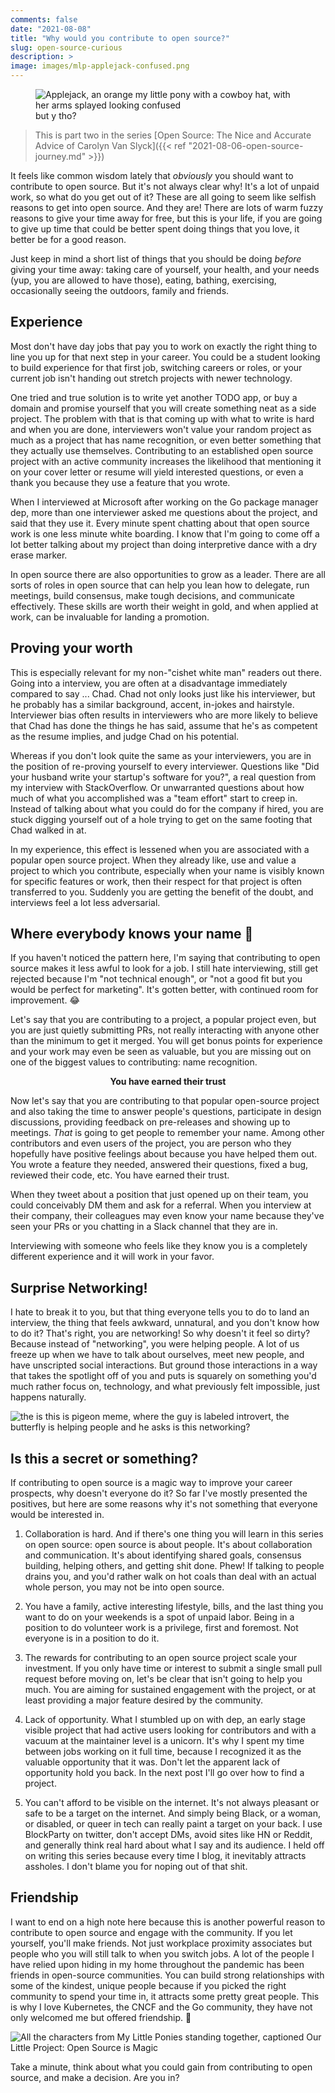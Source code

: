 ```yaml
---
comments: false
date: "2021-08-08"
title: "Why would you contribute to open source?"
slug: open-source-curious
description: >
image: images/mlp-applejack-confused.png
---
```


<figure>
  <img src="/images/mlp-applejack-confused.png" alt="Applejack, an orange my little pony with a cowboy hat, with her arms splayed looking confused" />
  <figcaption>but y tho?</figcaption>
</figure>

> This is part two in the series [Open Source: The Nice and Accurate Advice of Carolyn Van Slyck]({{< ref "2021-08-06-open-source-journey.md" >}})

It feels like common wisdom lately that _obviously_ you should want to contribute to open source. But it's not always clear why! It's a lot of unpaid work, so what do you get out of it? These are all going to seem like selfish reasons to get into open source. And they are! There are lots of warm fuzzy reasons to give your time away for free, but this is your life, if you are going to give up time that could be better spent doing things that you love, it better be for a good reason.

Just keep in mind a short list of things that you should be doing _before_ giving your time away: taking care of yourself, your health, and your needs (yup, you are allowed to have those), eating, bathing, exercising, occasionally seeing the outdoors, family and friends.

## Experience

Most don't have day jobs that pay you to work on exactly the right thing to line you up for that next step in your career. You could be a student looking to build experience for that first job, switching careers or roles, or your current job isn't handing out stretch projects with newer technology. 

One tried and true solution is to write yet another TODO app, or buy a domain and promise yourself that you will create something neat as a side project. The problem with that is that coming up with what to write is hard and when you are done, interviewers won't value your random project as much as a project that has name recognition, or even better something that they actually use themselves. Contributing to an established open source project with an active community increases the likelihood that mentioning it on your cover letter or resume will yield interested questions, or even a thank you because they use a feature that you wrote.

When I interviewed at Microsoft after working on the Go package manager dep, more than one interviewer asked me questions about the project, and said that they use it. Every minute spent chatting about that open source work is one less minute white boarding. I know that I'm going to come off a lot better talking about my project than doing interpretive dance with a dry erase marker.

In open source there are also opportunities to grow as a leader. There are all sorts of roles in open source that can help you lean how to delegate, run meetings, build consensus, make tough decisions, and communicate effectively. These skills are worth their weight in gold, and when applied at work, can be invaluable for landing a promotion.

## Proving your worth

This is especially relevant for my non-"cishet white man" readers out there. Going into a interview, you are often at a disadvantage immediately compared to say ... Chad. Chad not only looks just like his interviewer, but he probably has a similar background, accent, in-jokes and hairstyle. Interviewer bias often results in interviewers who are more likely to believe that Chad has done the things he has said, assume that he's as competent as the resume implies, and judge Chad on his potential.

Whereas if you don't look quite the same as your interviewers, you are in the position of re-proving yourself to every interviewer. Questions like "Did your husband write your startup's software for you?", a real question from my interview with StackOverflow. Or unwarranted questions about how much of what you accomplished was a "team effort" start to creep in. Instead of talking about what you could do for the company if hired, you are stuck digging yourself out of a hole trying to get on the same footing that Chad walked in at.

In my experience, this effect is lessened when you are associated with a popular open source project. When they already like, use and value a project to which you contribute, especially when your name is visibly known for specific features or work, then their respect for that project is often transferred to you. Suddenly you are getting the benefit of the doubt, and interviews feel a lot less adversarial.

## Where everybody knows your name 🎵

If you haven't noticed the pattern here, I'm saying that contributing to open source makes it less awful to look for a job. I still hate interviewing, still get rejected because I'm "not technical enough", or "not a good fit but you would be perfect for marketing". It's gotten better, with continued room for improvement. 😂

Let's say that you are contributing to a project, a popular project even, but you are just quietly submitting PRs, not really interacting with anyone other than the minimum to get it merged. You will get bonus points for experience and your work may even be seen as valuable, but you are missing out on one of the biggest values to contributing: name recognition.

<p align="center"><strong>You have earned their trust</strong></p>

Now let's say that you are contributing to that popular open-source project and also taking the time to answer people's questions, participate in design discussions, providing feedback on pre-releases and showing up to meetings. _That_ is going to get people to remember your name. Among other contributors and even users of the project, you are person who they hopefully have positive feelings about because you have helped them out. You wrote a feature they needed, answered their questions, fixed a bug, reviewed their code, etc. You have earned their trust.

When they tweet about a position that just opened up on their team, you could conceivably DM them and ask for a referral. When you interview at their company, their colleagues may even know your name because they've seen your PRs or you chatting in a Slack channel that they are in.

Interviewing with someone who feels like they know you is a completely different experience and it will work in your favor.

## Surprise Networking!

I hate to break it to you, but that thing everyone tells you to do to land an interview, the thing that feels awkward, unnatural, and you don't know how to do it? That's right, you are networking! So why doesn't it feel so dirty? Because instead of "networking", you were helping people. A lot of us freeze up when we have to talk about ourselves, meet new people, and have unscripted social interactions. But ground those interactions in a way that takes the spotlight off of you and puts is squarely on something you'd much rather focus on, technology, and what previously felt impossible, just happens naturally.

![the is this is pigeon meme, where the guy is labeled introvert, the butterfly is helping people and he asks is this networking?](/images/networking-meme.jpg)

## Is this a secret or something?

If contributing to open source is a magic way to improve your career prospects, why doesn't everyone do it? So far I've mostly presented the positives, but here are some reasons why it's not something that everyone would be interested in.

1. Collaboration is hard. And if there's one thing you will learn in this series on open source: open source is about people. It's about collaboration and communication. It's about identifying shared goals, consensus building, helping others, and getting shit done. Phew! If talking to people drains you, and you'd rather walk on hot coals than deal with an actual whole person, you may not be into open source.

2. You have a family, active interesting lifestyle, bills, and the last thing you want to do on your weekends is a spot of unpaid labor. Being in a position to do volunteer work is a privilege, first and foremost. Not everyone is in a position to do it.

3. The rewards for contributing to an open source project scale your investment. If you only have time or interest to submit a single small pull request before moving on, let's be clear that isn't going to help you much. You are aiming for sustained engagement with the project, or at least providing a major feature desired by the community.

4. Lack of opportunity. What I stumbled up on with dep, an early stage visible project that had active users looking for contributors and with a vacuum at the maintainer level is a unicorn. It's why I spent my time between jobs working on it full time, because I recognized it as the valuable opportunity that it was. Don't let the apparent lack of opportunity hold you back. In the next post I'll go over how to find a project.

5. You can't afford to be visible on the internet. It's not always pleasant or safe to be a target on the internet. And simply being Black, or a woman, or disabled, or queer in tech can really paint a target on your back. I use BlockParty on twitter, don't accept DMs, avoid sites like HN or Reddit, and generally think real hard about what I say and its audience. I held off on writing this series because every time I blog, it inevitably attracts assholes. I don't blame you for noping out of that shit.

## Friendship

I want to end on a high note here because this is another powerful reason to contribute to open source and engage with the community. If you let yourself, you'll make friends. Not just workplace proximity associates but people who you will still talk to when you switch jobs. A lot of the people I have relied upon hiding in my home throughout the pandemic has been friends in open-source communities. You can build strong relationships with some of the kindest, unique people because if you picked the right community to spend your time in, it attracts some pretty great people. This is why I love Kubernetes, the CNCF and the Go community, they have not only welcomed me but offered friendship. 💖

![All the characters from My Little Ponies standing together, captioned Our Little Project: Open Source is Magic](/images/open-source-is-magic.png)

Take a minute, think about what you could gain from contributing to open source, and make a decision. Are you in?
